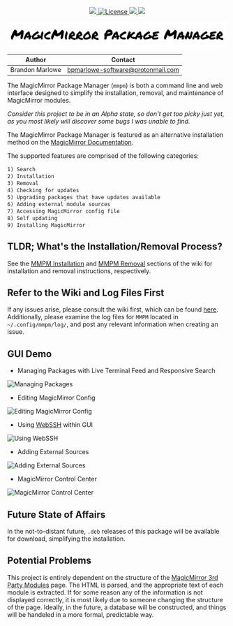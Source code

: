 <p align="center">
  <a href="https://www.paypal.com/cgi-bin/webscr?cmd=_donations&business=L2ML7F8DTMAT2&currency_code=USD&source=ur">
    <img src="https://img.shields.io/badge/Donate-PayPal-green.svg">
  </a>
  <a href="http://choosealicense.com/licenses/mit">
    <img src="https://img.shields.io/badge/license-MIT-blue.svg" alt="License">
  </a>
  <a href="https://travis-ci.org/github/Bee-Mar/mmpm">
    <img src="https://travis-ci.org/Bee-Mar/mmpm.svg?branch=master">
  </a>
  <a href="https://hub.docker.com/r/karsten13/mmpm">
    <img src="https://img.shields.io/docker/pulls/karsten13/mmpm.svg">
  </a>
</p>

<p align="center">
  <img src="assets/MagicMirrorPackageManager.png" alt="accessibility text">
</p>

| Author          | Contact                           |
| --------------- | --------------------------------- |
| Brandon Marlowe | bpmarlowe-software@protonmail.com |

The MagicMirror Package Manager (`mmpm`) is both a command line and web interface designed to simplify the installation, removal, and maintenance of MagicMirror modules.

<i>Consider this project to be in an Alpha state, so don't get too picky just yet, as you most likely will discover some bugs I was unable to find.</i>

The MagicMirror Package Manager is featured as an alternative installation method on the [MagicMirror Documentation](https://docs.magicmirror.builders/getting-started/installation.html#alternative-installation-methods).

The supported features are comprised of the following categories:

    1) Search
    2) Installation
    3) Removal
    4) Checking for updates
    5) Upgrading packages that have updates available
    6) Adding external module sources
    7) Accessing MagicMirror config file
    8) Self updating
    9) Installing MagicMirror

## TLDR; What's the Installation/Removal Process?

See the [MMPM Installation](https://github.com/Bee-Mar/mmpm/wiki/MMPM-Installation) and [MMPM Removal](https://github.com/Bee-Mar/mmpm/wiki/MMPM-Removal) sections of the wiki for installation and removal instructions, respectively.

## Refer to the Wiki and Log Files First

If any issues arise, please consult the wiki first, which can be found [here](https://github.com/Bee-Mar/mmpm/wiki). Additionally, please examine the log files for `MMPM` located in `~/.config/mmpm/log/`, and post any relevant information when creating an issue.

## GUI Demo

- Managing Packages with Live Terminal Feed and Responsive Search

![Managing Packages](https://media.giphy.com/media/MEuuL0fOIzcejxWATL/giphy.gif)

- Editing MagicMirror Config

![Editing MagicMirror Config](https://media.giphy.com/media/XDdeJQpzZRRwrylBVg/giphy.gif)

- Using [WebSSH](https://github.com/huashengdun/webssh) within GUI

![Using WebSSH](https://media.giphy.com/media/gkLZiyqWfDqcH0tHE0/giphy.gif)

- Adding External Sources

![Adding External Sources](https://media.giphy.com/media/loAdplweaF3BpyGS1M/giphy.gif)

- MagicMirror Control Center

![MagicMirror Control Center](https://media.giphy.com/media/eH9GfGdbZfUxJuJ9o5/giphy.gif)

## Future State of Affairs

In the not-to-distant future, `.deb` releases of this package will be available for download, simplifying the installation.

## Potential Problems

This project is entirely dependent on the structure of the [MagicMirror 3rd Party Modules](https://github.com/MichMich/MagicMirror/wiki/3rd-Party-Modules) page. The HTML is parsed, and the appropriate text of each module is extracted. If for some reason any of the information is not displayed correctly, it is most likely due to someone changing the structure of the page. Ideally, in the future, a database will be constructed, and things will be handeled in a more formal, predictable way.
